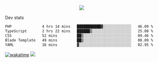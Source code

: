 <h3 align="center">
  <a href="https://github.com/spoopy2023">
      <img src="https://github-profile-trophy.vercel.app/?username=Spoopy2023&no-bg=true&no-frame=true">
  </a>
</h3>

Dev stats
<!--START_SECTION:waka-->

```txt
PHP              4 hrs 14 mins   ███████████▓░░░░░░░░░░░░░   46.09 %
TypeScript       2 hrs 22 mins   ██████▒░░░░░░░░░░░░░░░░░░   25.80 %
CSS              52 mins         ██▒░░░░░░░░░░░░░░░░░░░░░░   09.46 %
Blade Template   49 mins         ██▒░░░░░░░░░░░░░░░░░░░░░░   08.89 %
YAML             16 mins         ▓░░░░░░░░░░░░░░░░░░░░░░░░   02.95 %
```

<!--END_SECTION:waka-->
[![wakatime](https://wakatime.com/badge/user/018ece4c-ff65-47b1-86a2-26e4e720c978.svg)](https://wakatime.com/@mac_g)
<img src="https://camo.githubusercontent.com/935c1e1091fb0ce9d975d06263ed4bc014721cd7e52b557f59b07c85da01afe3/68747470733a2f2f6b6f6d617265762e636f6d2f67687076632f3f757365726e616d653d5843726166744d616e3532266c6162656c3d566965777326636f6c6f723d626c7565267374796c653d706c6173746963">
